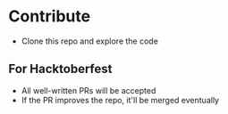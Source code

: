 # Contribute
- Clone this repo and explore the code

## For Hacktoberfest
- All well-written PRs will be accepted
- If the PR improves the repo, it'll be merged eventually
